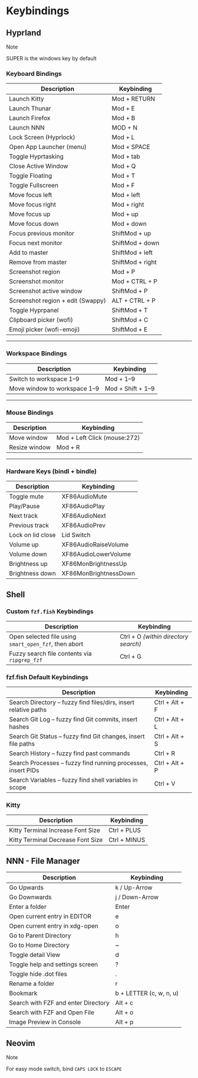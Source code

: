 # Keybindings

## Hyprland

> [!NOTE]
> SUPER is the windows key by default

### **Keyboard Bindings**

| Description                       | Keybinding       |
| --------------------------------- | ---------------- |
| Launch Kitty                      | Mod + RETURN     |
| Launch Thunar                     | Mod + E          |
| Launch Firefox                    | Mod + B          |
| Launch NNN                        | MOD + N          |
| Lock Screen (Hyprlock)            | Mod + L          |
| Open App Launcher (menu)          | Mod + SPACE      |
| Toggle Hyprtasking                | Mod + tab        |
| Close Active Window               | Mod + Q          |
| Toggle Floating                   | Mod + T          |
| Toggle Fullscreen                 | Mod + F          |
| Move focus left                   | Mod + left       |
| Move focus right                  | Mod + right      |
| Move focus up                     | Mod + up         |
| Move focus down                   | Mod + down       |
| Focus previous monitor            | ShiftMod + up    |
| Focus next monitor                | ShiftMod + down  |
| Add to master                     | ShiftMod + left  |
| Remove from master                | ShiftMod + right |
| Screenshot region                 | Mod + P          |
| Screenshot monitor                | Mod + CTRL + P   |
| Screenshot active window          | ShiftMod + P     |
| Screenshot region + edit (Swappy) | ALT + CTRL + P   |
| Toggle Hyprpanel                  | ShiftMod + T     |
| Clipboard picker (wofi)           | ShiftMod + C     |
| Emoji picker (wofi-emoji)         | ShiftMod + E     |

---

### **Workspace Bindings**

| Description                  | Keybinding        |
| ---------------------------- | ----------------- |
| Switch to workspace 1–9      | Mod + 1–9         |
| Move window to workspace 1–9 | Mod + Shift + 1–9 |

---

### **Mouse Bindings**

| Description   | Keybinding                   |
| ------------- | ---------------------------- |
| Move window   | Mod + Left Click (mouse:272) |
| Resize window | Mod + R                      |

---

### **Hardware Keys (bindl + bindle)**

| Description       | Keybinding            |
| ----------------- | --------------------- |
| Toggle mute       | XF86AudioMute         |
| Play/Pause        | XF86AudioPlay         |
| Next track        | XF86AudioNext         |
| Previous track    | XF86AudioPrev         |
| Lock on lid close | Lid Switch            |
| Volume up         | XF86AudioRaiseVolume  |
| Volume down       | XF86AudioLowerVolume  |
| Brightness up     | XF86MonBrightnessUp   |
| Brightness down   | XF86MonBrightnessDown |

## Shell

### **Custom `fzf.fish` Keybindings**

| Description                                           | Keybinding                           |
| ----------------------------------------------------- | ------------------------------------ |
| Open selected file using `smart_open_fzf`, then abort | Ctrl + O _(within directory search)_ |
| Fuzzy search file contents via `ripgrep_fzf`          | Ctrl + G                             |

### **fzf.fish Default Keybindings**

| Description                                                     | Keybinding     |
| --------------------------------------------------------------- | -------------- |
| Search Directory – fuzzy find files/dirs, insert relative paths | Ctrl + Alt + F |
| Search Git Log – fuzzy find Git commits, insert hashes          | Ctrl + Alt + L |
| Search Git Status – fuzzy find Git changes, insert file paths   | Ctrl + Alt + S |
| Search History – fuzzy find past commands                       | Ctrl + R       |
| Search Processes – fuzzy find running processes, insert PIDs    | Ctrl + Alt + P |
| Search Variables – fuzzy find shell variables in scope          | Ctrl + V       |

### Kitty

| Description                       | Keybinding   |
| --------------------------------- | ------------ |
| Kitty Terminal Increase Font Size | Ctrl + PLUS  |
| Kitty Terminal Decrease Font Size | Ctrl + MINUS |


## NNN - File Manager

| Description                           | Keybinding            |
| ------------------------------------- | --------------------- |
| Go Upwards                            | k / Up-Arrow          |
| Go Downwards                          | j / Down-Arrow        |
| Enter a folder                        | Enter                 |
| Open current entry in EDITOR          | e                     |
| Open current entry in xdg-open        | o                     |
| Go to Parent Directory                | h                     |
| Go to Home Directory                  | ~                     |
| Toggle detail View                    | d                     |
| Toggle help and settings screen       | ?                     |
| Toggle hide .dot files                | .                     |
| Rename a folder                       | r                     |
| Bookmark                              | b + LETTER (c, w, n, u)|
| Search with FZF and enter Directory   | Alt + c               |
| Search with FZF and Open File         | Alt + o               |
| Image Preview in Console              | Alt + p               |



## Neovim

> [!NOTE]
> For easy mode switch, bind `CAPS LOCK` to `ESCAPE`
